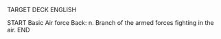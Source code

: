 TARGET DECK
ENGLISH

START
Basic
Air force
Back: n. Branch of the armed forces fighting in the air.
END
